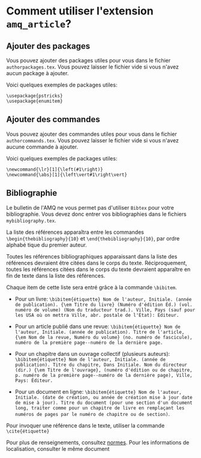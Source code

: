 # Comment utiliser l'extension `amq_article`?

## Ajouter des packages

Vous pouvez ajouter des packages utiles pour vous dans le fichier `authorpackages.tex`. Vous pouvez laisser le fichier vide si vous n'avez aucun package à ajouter.

Voici quelques exemples de packages utiles:

```
\usepackage{pstricks}
\usepackage{enumitem}
```


## Ajouter des commandes

Vous pouvez ajouter des commandes utiles pour vous dans le fichier `authorcommands.tex`. Vous pouvez laisser le fichier vide si vous n'avez aucune commande à ajouter.

Voici quelques exemples de packages utiles:

```
\newcommand{\lr}[1]{\left(#1\right)}
\newcommand{\abs}[1]{\left\vert#1\right\vert}
```

## Bibliographie

Le bulletin de l'AMQ ne vous permet pas d'utiliser `Bibtex` pour votre bibliographie. Vous devez donc entrer vos bibliographies dans le fichiers `mybibliography.tex`.

La liste des références apparaîtra entre les commandes `\begin{thebibliography}{10}` et `\end{thebibliography}{10}`, par ordre alphabé tique du premier auteur.

Toutes les références bibliographiques apparaissant dans la liste des références devraient être citées dans le corps du texte. Réciproquement, toutes les références citées dans le corps du texte devraient apparaître en fin de texte dans la liste des 
références.

Chaque item de cette liste sera entré grâce à la commande `\bibitem`.

- Pour un livre: `\bibitem{étiquette} Nom de l'auteur, Initiale. (année de publication). {\em Titre du livre} (Numéro d'édition Éd.) (vol. numéro de volume) (Nom du traducteur trad.). Ville, Pays (sauf pour les USA où on mettra Ville, abr. postale de l'État): Éditeur.`

- Pour un article publié dans une revue: `\bibitem{étiquette} Nom de l'auteur, Initiale. (année de publication). Titre de l'article, {\em Nom de la revue, Numéro du volume} (no. numéro de fascicule), numéro de la première page--numéro de la dernière page.`

- Pour un chapitre dans un ouvrage collectif (plusieurs auteurs): `\bibitem{étiquette} Nom de l'auteur, Initiale. (année de publication). Titre du chapitre, Dans Initiale. Nom du directeur (dir.) {\em Titre de l'ouvrage}, (numéro d'édition ou de chapitre, p. numéro de la première page--numéro de la dernière page), Ville, Pays: Éditeur.`

- Pour un document en ligne: `\bibitem{étiquette} Nom de l'auteur, Initiale. (date de création, ou année de création mise à jour date de mise à jour). Titre du document (pour une section d'un document long, traiter comme pour un chapitre de livre en remplaçant les numéros de pages par le numéro de chapitre ou de section)`.

Pour invoquer une référence dans le texte, utiliser la commande `\cite{étiquette}`

Pour plus de renseignements, consultez [normes](http://benhur.teluq.uqam.ca/~mcouture/apa/normes_apa_francais.pdf). Pour les informations de localisation, consulter le même document
